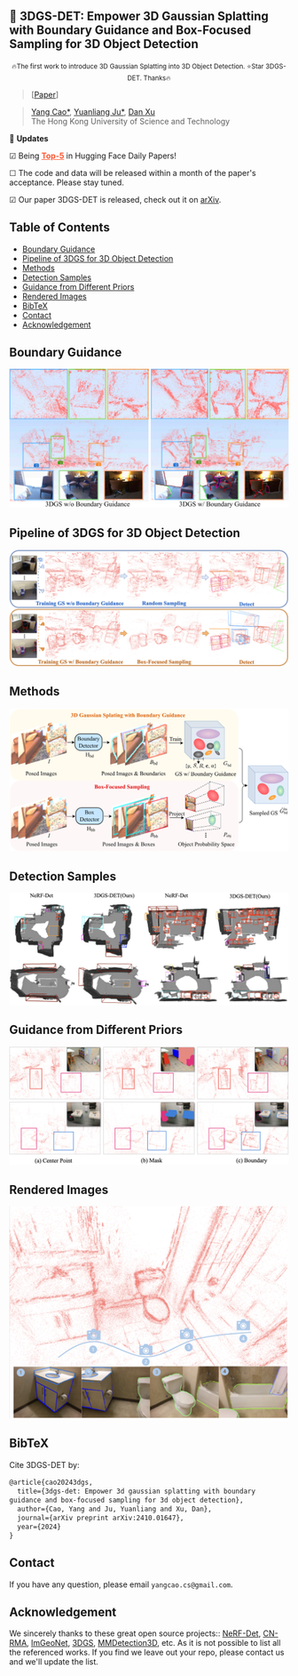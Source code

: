 ## :book: 3DGS-DET: Empower 3D Gaussian Splatting with Boundary Guidance and Box-Focused Sampling for 3D Object Detection
<p align="center">
  <small> 🔥The first work to introduce 3D Gaussian Splatting into 3D
Object Detection. ⭐Star 3DGS-DET. Thanks🔥 </small>
</p>

> [[Paper](https://arxiv.org/abs/2410.01647)] &emsp;  <br>
<!-- > [Yang Cao](https://yangcaoai.github.io/), Yihan Zeng, [Hang Xu](https://xuhangcn.github.io/), [Dan Xu](https://www.danxurgb.net) <br> -->
<!-- > The Hong Kong University of Science and Technology, Huawei Noah's Ark Lab -->
> [Yang Cao*](https://yangcaoai.github.io/), [Yuanliang Ju*](https://x.com/averyjuuu0213), [Dan Xu](https://www.danxurgb.net) <br>
> The Hong Kong University of Science and Technology<br>

:triangular_flag_on_post: **Updates**  

&#9745; Being **<a href="https://huggingface.co/papers?date=2024-10-03" style="color: #FF5733; font-weight: bold;">Top-5</a>** in Hugging Face Daily Papers!

&#9744; The code and data will be released within a month of the paper's acceptance. Please stay tuned.

&#9745; Our paper 3DGS-DET is released, check out it on [arXiv](https://arxiv.org/abs/2410.01647).

## Table of Contents
- [Boundary Guidance](#Boundary-Guidance)
- [Pipeline of 3DGS for 3D Object Detection](#Pipeline-of-3DGS-for-3D-Object-Detection)
- [Methods](#Methods)
- [Detection Samples](#Detection-Samples)
- [Guidance from Different Priors](#Guidance-from-Different-Priors)
- [Rendered Images](#Rendered-Images)
- [BibTeX](#BibTeX)
- [Contact](#Contact)
- [Acknowledgement](#Acknowledgement)
  
## Boundary Guidance
<img src="assets/fig1.png">


## Pipeline of 3DGS for 3D Object Detection
<img src="assets/fig2.png">

## Methods
<img src="assets/fig3.png">

## Detection Samples
<img src="assets/fig4.png">

## Guidance from Different Priors
<img src="assets/fig5.png">

## Rendered Images
<img src="assets/fig6.png">


## BibTeX
Cite 3DGS-DET by:
```
@article{cao20243dgs,
  title={3dgs-det: Empower 3d gaussian splatting with boundary guidance and box-focused sampling for 3d object detection},
  author={Cao, Yang and Ju, Yuanliang and Xu, Dan},
  journal={arXiv preprint arXiv:2410.01647},
  year={2024}
}
```

## Contact

If you have any question, please email `yangcao.cs@gmail.com`.

## Acknowledgement
We sincerely thanks to these great open source projects:: [NeRF-Det](https://github.com/facebookresearch/NeRF-Det), [CN-RMA](https://github.com/SerCharles/CN-RMA), [ImGeoNet](https://github.com/ttaoREtw/ImGeoNet), [3DGS](https://github.com/graphdeco-inria/gaussian-splatting), [MMDetection3D](https://github.com/open-mmlab/mmdetection3d), etc. As it is not possible to list all the referenced works. If you find we leave out your repo, please contact us and we'll update the list.
